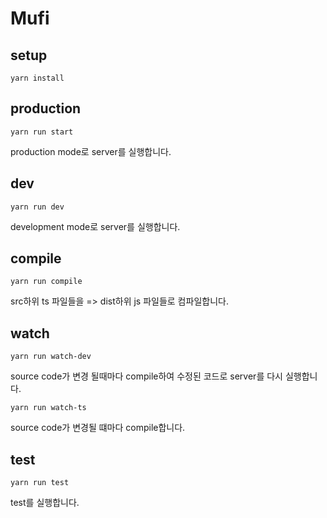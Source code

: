 # Mufi

## setup
    yarn install
    
## production
    yarn run start
production mode로 server를 실행합니다.    
    
## dev
    yarn run dev
development mode로 server를 실행합니다.    

## compile

    yarn run compile
src하위 ts 파일들을 => dist하위 js 파일들로 컴파일합니다.

## watch
    yarn run watch-dev
source code가 변경 될때마다 compile하여 수정된 코드로 server를 다시 실행합니다.

    yarn run watch-ts
source code가 변경될 떄마다 compile합니다.
    
## test
    yarn run test
test를 실행합니다.    

